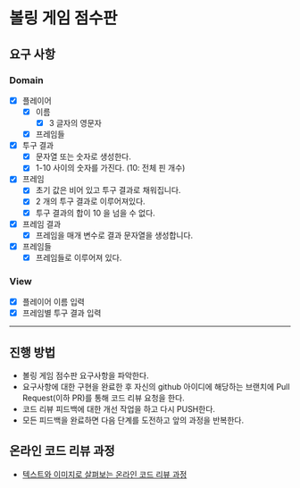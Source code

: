 # 볼링 게임 점수판

## 요구 사항

### Domain

- [x] 플레이어
    - [x] 이름
        - [x] 3 글자의 영문자
    - [x] 프레임들
- [x] 투구 결과
    - [x] 문자열 또는 숫자로 생성한다.
    - [x] 1-10 사이의 숫자를 가진다. (10: 전체 핀 개수)
- [x] 프레임
    - [x] 초기 값은 비어 있고 투구 결과로 채워집니다.
    - [x] 2 개의 투구 결과로 이루어져있다.
    - [x] 투구 결과의 합이 10 을 넘을 수 없다.
- [x] 프레임 결과
    - [x] 프레임을 매개 변수로 결과 문자열을 생성합니다.
- [x] 프레임들
    - [x] 프레임들로 이루어져 있다.

### View

- [x] 플레이어 이름 입력
- [x] 프레임별 투구 결과 입력

---

## 진행 방법

* 볼링 게임 점수판 요구사항을 파악한다.
* 요구사항에 대한 구현을 완료한 후 자신의 github 아이디에 해당하는 브랜치에 Pull Request(이하 PR)를 통해 코드 리뷰 요청을 한다.
* 코드 리뷰 피드백에 대한 개선 작업을 하고 다시 PUSH한다.
* 모든 피드백을 완료하면 다음 단계를 도전하고 앞의 과정을 반복한다.

## 온라인 코드 리뷰 과정

* [텍스트와 이미지로 살펴보는 온라인 코드 리뷰 과정](https://github.com/next-step/nextstep-docs/tree/master/codereview)
